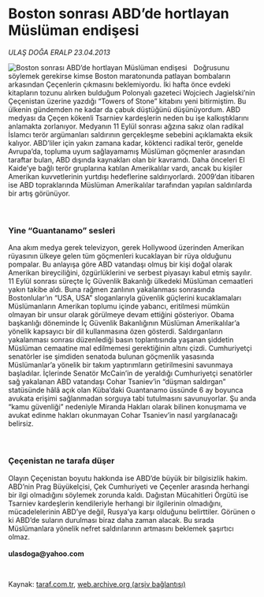 # Boston sonrası ABD’de hortlayan Müslüman endişesi

*ULAŞ DOĞA ERALP 23.04.2013*

<div class="yazi"><img align="left" alt="Boston sonrası ABD’de hortlayan Müslüman endişesi" border="0" src="http://www.taraf.com.tr/fotoraflar/makaleler/boston-sonrasi-abd-de-hortlayan-musluman-endisesi_9444_orijinal.jpg" style="border-right-width:10px; border-color:#FFFFFF"/><p>Doğrusunu söylemek gerekirse kimse Boston maratonunda patlayan bombaların arkasından Çeçenlerin çıkmasını beklemiyordu. İki hafta önce evdeki kitapların tozunu alırken bulduğum Polonyalı gazeteci Wojciech Jagielski’nin Çeçenistan üzerine yazdığı “Towers of Stone” kitabını yeni bitirmiştim. Bu ülkenin gündemden ne kadar da çabuk düştüğünü düşünüyordum. ABD medyası da Çeçen kökenli Tsarniev kardeşlerin neden bu işe kalkıştıklarını anlamakta zorlanıyor. Medyanın 11 Eylül sonrası ağzına sakız olan radikal İslamcı terör argümanları saldırının gerçekleşme sebebini açıklamakta eksik kalıyor. ABD’liler için yakın zamana kadar, köktenci radikal terör, genelde Avrupa’da, topluma uyum sağlayamamış Müslüman göçmenler arasından taraftar bulan, ABD dışında kaynakları olan bir kavramdı. Daha önceleri El Kaide’ye bağlı terör gruplarına katılan Amerikalılar vardı, ancak bu kişiler Amerikan kuvvetlerinin yurtdışı hedeflerine saldırıyorlardı. 2009’dan itibaren ise ABD topraklarında Müslüman Amerikalılar tarafından yapılan saldırılarda bir artış görünüyor.<br/><br/><br/></p>
<h3>Yine “Guantanamo” sesleri</h3>
<p>Ana akım medya gerek televizyon, gerek Hollywood üzerinden Amerikan rüyasının ülkeye gelen tüm göçmenleri kucaklayan bir rüya olduğunu pompalar. Bu anlayışa göre ABD vatandaşı olmuş bir kişi doğal olarak Amerikan bireyciliğini, özgürlüklerini ve serbest piyasayı kabul etmiş sayılır. 11 Eylül sonrası süreçte İç Güvenlik Bakanlığı ülkedeki Müslüman cemaatleri yakın takibe aldı. Buna rağmen zanlının yakalanması sonrasında Bostonlular’ın “USA, USA” sloganlarıyla güvenlik güçlerini kucaklamaları Müslümanların Amerikan toplumu içinde yabancı, eritilmesi mümkün olmayan bir unsur olarak görülmeye devam ettiğini gösteriyor. Obama başkanlığı döneminde İç Güvenlik Bakanlığının Müslüman Amerikalılar’a yönelik kapsayıcı bir dil kullanmasına özen gösterdi. Saldırganların yakalanması sonrası düzenlediği basın toplantısında yaşanan şiddetin Müslüman cemaatine mal edilmemesi gerektiğinin altını çizdi. Cumhuriyetçi senatörler ise şimdiden senatoda bulunan göçmenlik yasasında Müslümanlar’a yönelik bir takım yaptırımların getirilmesini savunmaya başladılar. İçlerinde Senatör McCain’in de yeraldığı Cumhuriyetçi senatörler sağ yakalanan ABD vatandaşı Cohar Tsaniev’in “düşman saldırgan” statüsünde hâlâ açık olan Küba’daki Guantanamo üssünde 6 ay boyunca avukata erişimi sağlanmadan sorguya tabi tutulmasını savunuyorlar. Şu anda “kamu güvenliği” nedeniyle Miranda Hakları olarak bilinen konuşmama ve avukat edinme hakları okunmayan Cohar Tsaniev’in nasıl yargılanacağı belirsiz.<br/><br/><br/></p>
<h3>Çeçenistan ne tarafa düşer</h3>
<p>Olayın Çeçenistan boyutu hakkında ise ABD’de büyük bir bilgisizlik hakim. ABD’nin Prag Büyükelçisi, Çek Cumhuriyeti ve Çeçenler arasında herhangi bir ilgi olmadığını söylemek zorunda kaldı. Dağıstan Mücahitleri Örgütü ise Tsarniev kardeşlerin kendileriyle herhangi bir ilgilerinin olmadığını, mücadelelerinin ABD’ye değil, Rusya’ya karşı olduğunu belirttiler. Görünen o ki ABD’de suların durulması biraz daha zaman alacak. Bu sırada Müslümanlara yönelik nefret saldırılarının artmasını beklemek şaşırtıcı olmaz.<br/><br/><strong>ulasdoga@yahoo.com</strong></p><br/>
</div>

Kaynak: [taraf.com.tr](http://www.taraf.com.tr/ulas-doga-eralp/makale-boston-sonrasi-abd-de-hortlayan-musluman-endisesi.htm), [web.archive.org (arşiv bağlantısı)](http://web.archive.org/web/20131107152348/http://www.taraf.com.tr/ulas-doga-eralp/makale-boston-sonrasi-abd-de-hortlayan-musluman-endisesi.htm)
